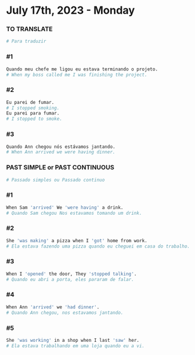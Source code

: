 # July 17th, 2023 - Monday

### TO TRANSLATE
```sh
# Para traduzir
```

### #1 
```sh
Quando meu chefe me ligou eu estava terminando o projeto.
# When my boss called me I was finishing the project.
```

### #2
```sh
Eu parei de fumar.
# I stopped smoking.
Eu parei para fumar.
# I stopped to smoke.
```

### #3
```sh
Quando Ann chegou nós estávamos jantando.
# When Ann arrived we were having dinner.
```


### PAST SIMPLE or PAST CONTINUOUS
```sh
# Passado simples ou Passado continuo
```

### #1
```sh
When Sam 'arrived' We 'were having' a drink.
# Quando Sam chegou Nos estavamos tomando um drink.
```

### #2
```sh
She 'was making' a pizza when I 'got' home from work.
# Ela estava fazendo uma pizza quando eu cheguei em casa do trabalho.
```

### #3
```sh
When I 'opened' the door, They 'stopped talking'.
# Quando eu abri a porta, eles pararam de falar.
```

### #4
```sh
When Ann 'arrived' we 'had dinner'.
# Quando Ann chegou, nos estavamos jantando.
```

### #5
```sh
She 'was working' in a shop when I last 'saw' her.
# Ela estava trabalhando em uma loja quando eu a vi. 
```









